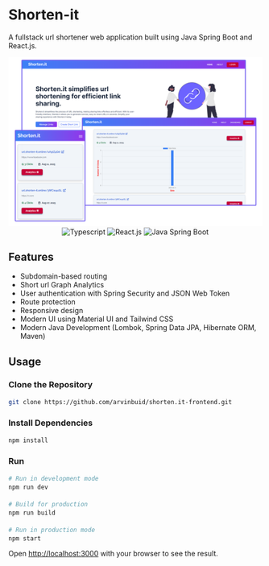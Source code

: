 # Shorten-it

A fullstack url shortener web application built using Java Spring Boot and React.js.

<div align="center">
    <img src="/public/images/project-showcase.png" alt="Project Showcase">
  </a>
  <br />
  <div>
   <img src="https://img.shields.io/badge/-Typescript-3178C6?style=for-the-badge&logo=typescript&logoColor=white" alt="Typescript" />
    <img src="https://img.shields.io/badge/-React.js-3178C6?style=for-the-badge&logo=react&logoColor=white" alt="React.js" />
    <img src="https://img.shields.io/badge/-Spring Boot-47A248?style=for-the-badge&logo=spring&logoColor=white" alt="Java Spring Boot" />
  </div>
</div>

## Features

- Subdomain-based routing
- Short url Graph Analytics
- User authentication with Spring Security and JSON Web Token
- Route protection
- Responsive design
- Modern UI using Material UI and Tailwind CSS
- Modern Java Development (Lombok, Spring Data JPA, Hibernate ORM, Maven)

## Usage

### Clone the Repository

```bash
git clone https://github.com/arvinbuid/shorten.it-frontend.git
```

### Install Dependencies

```bash
npm install
```

### Run

```bash
# Run in development mode
npm run dev

# Build for production
npm run build

# Run in production mode
npm start
```

Open [http://localhost:3000](http://localhost:3000) with your browser to see the result.
